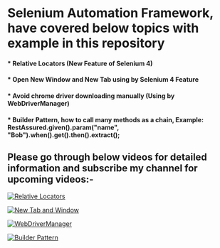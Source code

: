 # Selenium Automation Framework, have covered below topics with example in this repository

#### * Relative Locators (New Feature of Selenium 4)
#### * Open New Window and New Tab using by Selenium 4 Feature
#### * Avoid chrome driver downloading manually (Using by WebDriverManager)
#### * Builder Pattern, how to call many methods as a chain, Example: RestAssured.given().param("name", "Bob").when().get().then().extract();

## Please go through below videos for detailed information and subscribe my channel for upcoming videos:-

[![Relative Locators](https://img.youtube.com/vi/R7XOYM7ISRw/0.jpg)](
https://www.youtube.com/watch?v=R7XOYM7ISRw "Relative Locators")

[![New Tab and Window](https://img.youtube.com/vi/lJqGvch61v4/0.jpg)](
https://www.youtube.com/watch?v=lJqGvch61v4 "New Tab and Window -Selenioum 4")

[![WebDriverManager](https://img.youtube.com/vi/EMUaGP0JSJ4/0.jpg)](
https://www.youtube.com/watch?v=EMUaGP0JSJ4 "WebDriverManager")

[![Builder Pattern](https://img.youtube.com/vi/w3V6vzTDjfA/0.jpg)](
https://www.youtube.com/watch?v=w3V6vzTDjfA "Builder Pattern")
